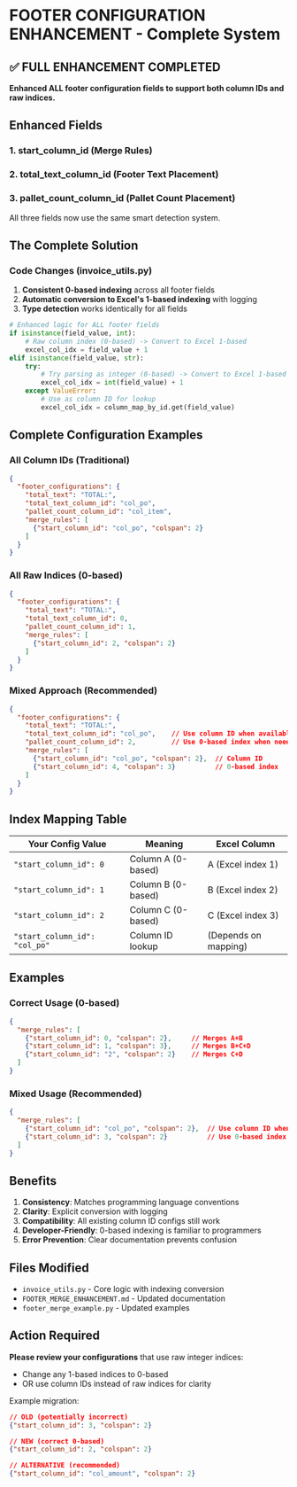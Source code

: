 # FOOTER CONFIGURATION ENHANCEMENT - Complete System

## ✅ FULL ENHANCEMENT COMPLETED

**Enhanced ALL footer configuration fields to support both column IDs and raw indices.**

## Enhanced Fields

### 1. start_column_id (Merge Rules)
### 2. total_text_column_id (Footer Text Placement)  
### 3. pallet_count_column_id (Pallet Count Placement)

All three fields now use the same smart detection system.

## The Complete Solution

### Code Changes (invoice_utils.py)

1. **Consistent 0-based indexing** across all footer fields
2. **Automatic conversion to Excel's 1-based indexing** with logging
3. **Type detection** works identically for all fields

```python
# Enhanced logic for ALL footer fields
if isinstance(field_value, int):
    # Raw column index (0-based) -> Convert to Excel 1-based
    excel_col_idx = field_value + 1
elif isinstance(field_value, str):
    try:
        # Try parsing as integer (0-based) -> Convert to Excel 1-based  
        excel_col_idx = int(field_value) + 1
    except ValueError:
        # Use as column ID for lookup
        excel_col_idx = column_map_by_id.get(field_value)
```

## Complete Configuration Examples

### All Column IDs (Traditional)
```json
{
  "footer_configurations": {
    "total_text": "TOTAL:",
    "total_text_column_id": "col_po",
    "pallet_count_column_id": "col_item", 
    "merge_rules": [
      {"start_column_id": "col_po", "colspan": 2}
    ]
  }
}
```

### All Raw Indices (0-based)
```json
{
  "footer_configurations": {
    "total_text": "TOTAL:",
    "total_text_column_id": 0,
    "pallet_count_column_id": 1,
    "merge_rules": [
      {"start_column_id": 2, "colspan": 2}
    ]
  }
}
```

### Mixed Approach (Recommended)
```json
{
  "footer_configurations": {
    "total_text": "TOTAL:",
    "total_text_column_id": "col_po",    // Use column ID when available
    "pallet_count_column_id": 2,         // Use 0-based index when needed
    "merge_rules": [
      {"start_column_id": "col_po", "colspan": 2},  // Column ID
      {"start_column_id": 4, "colspan": 3}          // 0-based index
    ]
  }
}
```

## Index Mapping Table

| Your Config Value | Meaning | Excel Column |
|-------------------|---------|--------------|
| `"start_column_id": 0` | Column A (0-based) | A (Excel index 1) |
| `"start_column_id": 1` | Column B (0-based) | B (Excel index 2) |
| `"start_column_id": 2` | Column C (0-based) | C (Excel index 3) |
| `"start_column_id": "col_po"` | Column ID lookup | (Depends on mapping) |

## Examples

### Correct Usage (0-based)
```json
{
  "merge_rules": [
    {"start_column_id": 0, "colspan": 2},     // Merges A+B
    {"start_column_id": 1, "colspan": 3},     // Merges B+C+D  
    {"start_column_id": "2", "colspan": 2}    // Merges C+D
  ]
}
```

### Mixed Usage (Recommended)
```json
{
  "merge_rules": [
    {"start_column_id": "col_po", "colspan": 2},  // Use column ID when available
    {"start_column_id": 3, "colspan": 2}          // Use 0-based index when needed
  ]
}
```

## Benefits

1. **Consistency**: Matches programming language conventions
2. **Clarity**: Explicit conversion with logging
3. **Compatibility**: All existing column ID configs still work
4. **Developer-Friendly**: 0-based indexing is familiar to programmers
5. **Error Prevention**: Clear documentation prevents confusion

## Files Modified

- `invoice_utils.py` - Core logic with indexing conversion
- `FOOTER_MERGE_ENHANCEMENT.md` - Updated documentation  
- `footer_merge_example.py` - Updated examples

## Action Required

**Please review your configurations** that use raw integer indices:
- Change any 1-based indices to 0-based
- OR use column IDs instead of raw indices for clarity

Example migration:
```json
// OLD (potentially incorrect)
{"start_column_id": 3, "colspan": 2}

// NEW (correct 0-based)  
{"start_column_id": 2, "colspan": 2}

// ALTERNATIVE (recommended)
{"start_column_id": "col_amount", "colspan": 2}
```

